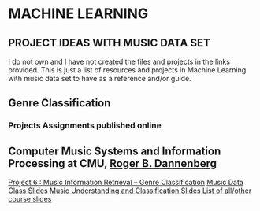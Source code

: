 # MACHINE LEARNING 
## PROJECT IDEAS WITH MUSIC DATA SET
I do not own and I have not created the files and projects in the links provided. This is just a list of resources and projects in Machine Learning with music data set to have as a reference and/or guide.

## Genre Classification
### Projects Assignments published online

Computer Music Systems and Information Processing at CMU, [Roger B. Dannenberg](http://www.cs.cmu.edu/~rbd/)  
-----------------------------------------------------------------------------------
[Project 6 : Music	Information	Retrieval	– Genre	Classification](https://www.cs.cmu.edu/~music/cmsip/projects/p6.pdf)
[Music Data Class Slides](https://www.cs.cmu.edu/~music/cmsip/slides/11-music-data.pdf)
[Music Understanding and Classification Slides](https://www.cs.cmu.edu/~music/cmsip/slides/14-classifiers.pdf)
[List of all/other course slides](https://www.cs.cmu.edu/~music/cmsip/slides/)


